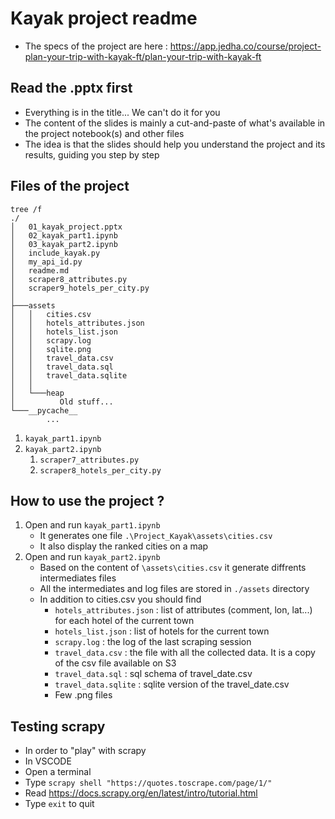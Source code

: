 # Kayak project readme

* The specs of the project are here : https://app.jedha.co/course/project-plan-your-trip-with-kayak-ft/plan-your-trip-with-kayak-ft

## Read the .pptx first
* Everything is in the title... We can't do it for you
* The content of the slides is mainly a cut-and-paste of what's available in the project notebook(s) and other files
* The idea is that the slides should help you understand the project and its results, guiding you step by step

## Files of the project 
```
tree /f
./
│   01_kayak_project.pptx
│   02_kayak_part1.ipynb
│   03_kayak_part2.ipynb
│   include_kayak.py
│   my_api_id.py
│   readme.md
│   scraper8_attributes.py
│   scraper9_hotels_per_city.py
│   
├───assets
│   │   cities.csv
│   │   hotels_attributes.json
│   │   hotels_list.json
│   │   scrapy.log
│   │   sqlite.png
│   │   travel_data.csv
│   │   travel_data.sql
│   │   travel_data.sqlite
│   │
│   └───heap
│          Old stuff... 
└───__pycache__
        ...
```

1. ``kayak_part1.ipynb``
1. ``kayak_part2.ipynb``
    1. `scraper7_attributes.py`
    1. `scraper8_hotels_per_city.py`

## How to use the project ?
1. Open and run ``kayak_part1.ipynb``
    * It generates one file `.\Project_Kayak\assets\cities.csv`
    * It also display the ranked cities on a map 
1. Open and run ``kayak_part2.ipynb``
    * Based on the content of `\assets\cities.csv` it generate diffrents intermediates files
    * All the intermediates and log files are stored in ``./assets`` directory
    * In addition to cities.csv you should find 
        * ``hotels_attributes.json`` : list of attributes (comment, lon, lat...) for each hotel of the current town
        * ``hotels_list.json`` : list of hotels for the current town
        * ``scrapy.log`` : the log of the last scraping session
        * ``travel_data.csv`` : the file with all the collected data. It is a copy of the csv file available on S3 
        * ``travel_data.sql`` : sql schema of travel_date.csv
        * ``travel_data.sqlite`` : sqlite version of the travel_date.csv 
        * Few .png files

## Testing scrapy 
* In order to "play" with scrapy
* In VSCODE
* Open a terminal
* Type `scrapy shell "https://quotes.toscrape.com/page/1/"`
* Read https://docs.scrapy.org/en/latest/intro/tutorial.html
* Type ``exit`` to quit

